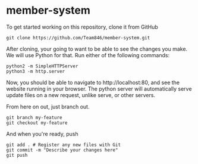 # member-system

To get started working on this repository, clone it from GitHub
~~~
git clone https://github.com/Team846/member-system.git
~~~

After cloning, your going to want to be able to see the changes you make.
We will use Python for that. Run either of the following commands:
~~~
python2 -m SimpleHTTPServer
python3 -m http.server
~~~

Now, you should be able to navigate to <a>http://localhost:80</a>, and see
the website running in your browser. The python server will automatically
serve update files on a new request, unlike serve, or other servers.

From here on out, just branch out.
~~~
git branch my-feature
git checkout my-feature
~~~

And when you're ready, push
~~~
git add . # Register any new files with Git
git commit -m "Describe your changes here"
git push
~~~
